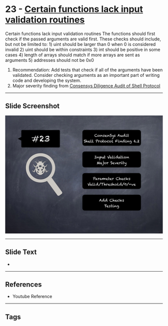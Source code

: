 
# 23 - [Certain functions lack input validation routines](./Certain%20functions%20lack%20input%20validation%20routines.md)

Certain functions lack input validation routines The functions should first check if the passed arguments are valid first. These checks should include, but not be limited to: 1) uint should be larger than 0 when 0 is considered invalid 2) uint should be within constraints 3) int should be positive in some cases 4) length of arrays should match if more arrays are sent as arguments 5) addresses should not be 0x0


1. Recommendation: Add tests that check if all of the arguments have been validated. Consider checking arguments as an important part of writing code and developing the system.
2. Major severity finding from [Consensys Diligence Audit of Shell Protocol](https://consensys.net/diligence/audits/2020/06/shell-protocol/#certain-functions-lack-input-validation-routines)


___
## Slide Screenshot
![023.png](../../images/7.%20Audit%20Findings%20101/023.png)
___
## Slide Text
- 
___
## References
- Youtube Reference
___
## Tags
